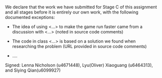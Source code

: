 We declare that the work we have submitted for Stage C of this assignment and all stages before it is entirely our own work, with the following documented exceptions:

* The idea of using <...> to make the game run faster came from a discussion with <...> (noted in source code comments)

* The code in class <...> is based on a solution we found when researching the problem (URL provided in source code comments)

*  ....

Signed: Lenna Nicholson (u4671448), Lyu(Oliver) Xiaoguang (u6464313), and Siying Qian(u6099927)
